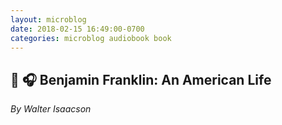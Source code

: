 ```yaml
---
layout: microblog
date: 2018-02-15 16:49:00-0700
categories: microblog audiobook book
---
```

## 📖 🎧 Benjamin Franklin: An American Life
*By Walter Isaacson*